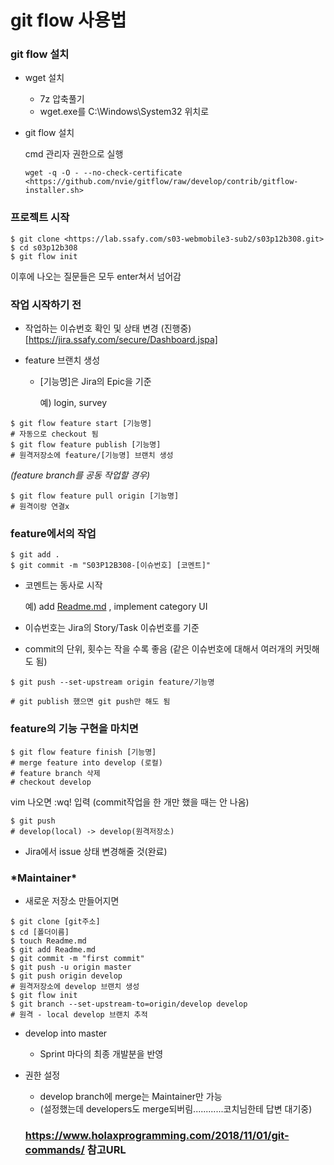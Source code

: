 # git flow 사용법

### **git flow 설치**

- wget 설치

  - 7z 압축풀기
  - wget.exe를 C:\Windows\System32 위치로

- git flow 설치

  cmd 관리자 권한으로 실행

  ```
  wget -q -O - --no-check-certificate <https://github.com/nvie/gitflow/raw/develop/contrib/gitflow-installer.sh>
  ```

### **프로젝트 시작**

```
$ git clone <https://lab.ssafy.com/s03-webmobile3-sub2/s03p12b308.git>
$ cd s03p12b308
$ git flow init
```

이후에 나오는 질문들은 모두 enter쳐서 넘어감

### **작업 시작하기 전**

- 작업하는 이슈번호 확인 및 상태 변경 (진행중) [https://jira.ssafy.com/secure/Dashboard.jspa]

- feature 브랜치 생성

  - [기능명]은 Jira의 Epic을 기준

    예) login, survey

```
$ git flow feature start [기능명] 
# 자동으로 checkout 됨
$ git flow feature publish [기능명]
# 원격저장소에 feature/[기능명] 브랜치 생성
```

*(feature branch를 공동 작업할 경우)*

```
$ git flow feature pull origin [기능명]
# 원격이랑 연결x
```

### **feature에서의 작업**

```
$ git add .
$ git commit -m "S03P12B308-[이슈번호] [코멘트]"
```

- 코멘트는 동사로 시작

  예) add [Readme.md](http://readme.md/) , implement category UI

- 이슈번호는 Jira의 Story/Task 이슈번호를 기준

- commit의 단위, 횟수는 작을 수록 좋음 (같은 이슈번호에 대해서 여러개의 커밋해도 됨)

```
$ git push --set-upstream origin feature/기능명

# git publish 했으면 git push만 해도 됨
```

### **feature의 기능 구현을 마치면**

```
$ git flow feature finish [기능명]
# merge feature into develop (로컬)
# feature branch 삭제 
# checkout develop 
```

vim 나오면 :wq! 입력 (commit작업을 한 개만 했을 때는 안 나옴)

```
$ git push
# develop(local) -> develop(원격저장소)
```

- Jira에서 issue 상태 변경해줄 것(완료)

### ***Maintainer\***

- 새로운 저장소 만들어지면

```
$ git clone [git주소]
$ cd [폴더이름]
$ touch Readme.md
$ git add Readme.md
$ git commit -m "first commit"
$ git push -u origin master
$ git push origin develop
# 원격저장소에 develop 브랜치 생성
$ git flow init
$ git branch --set-upstream-to=origin/develop develop
# 원격 - local develop 브랜치 추적
```

- develop into master

  - Sprint 마다의 최종 개발분을 반영

- 권한 설정

  - develop branch에 merge는 Maintainer만 가능
  - (설정했는데 developers도 merge되버림............코치님한테 답변 대기중)

  ### https://www.holaxprogramming.com/2018/11/01/git-commands/ 참고URL